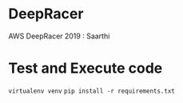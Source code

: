 # DeepRacer 
AWS DeepRacer 2019 : Saarthi

# Test and Execute code
`virtualenv venv`
`pip install -r requirements.txt`
